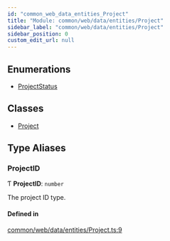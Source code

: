 ```yaml
---
id: "common_web_data_entities_Project"
title: "Module: common/web/data/entities/Project"
sidebar_label: "common/web/data/entities/Project"
sidebar_position: 0
custom_edit_url: null
---
```


## Enumerations

- [ProjectStatus](../enums/common_web_data_entities_Project.ProjectStatus.md)

## Classes

- [Project](../classes/common_web_data_entities_Project.Project.md)

## Type Aliases

### ProjectID

Ƭ **ProjectID**: `number`

The project ID type.

#### Defined in

[common/web/data/entities/Project.ts:9](https://github.com/Soroush9978/rds-ng/blob/165bdc6/src/common/web/data/entities/Project.ts#L9)
